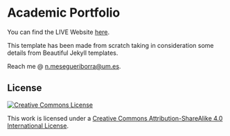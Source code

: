 Academic Portfolio
=====================================

You can find the LIVE Website [here](https://nicolasmeseguer.github.io).

This template has been made from scratch taking in consideration some details from Beautiful Jekyll templates.

Reach me @ [n.mesegueriborra@um.es](mailto:ramesh.ganapam@ku.edu).

License
-------

[![Creative Commons License](https://i.creativecommons.org/l/by-sa/4.0/88x31.png)](http://creativecommons.org/licenses/by-sa/4.0/)

This work is licensed under a [Creative Commons Attribution-ShareAlike 4.0 International License](http://creativecommons.org/licenses/by-sa/4.0/).
